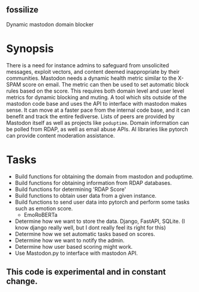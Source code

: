 ## fossilize
Dynamic mastodon domain blocker

# Synopsis
There is a need for instance admins to safeguard from unsolicited messages,
exploit vectors, and content deemed inappropriate by their communities.
Mastodon needs a dynamic health metric similar to the X-SPAM score on email.
The metric can then be used to set automatic block rules based on the score.
This requires both domain level and user level metrics for dynamic blocking and muting.
A tool which sits outside of the mastodon code base and uses the API to interface with mastodon makes sense.
It can move at a faster pace from the internal code base, and it can benefit and track the entire fediverse.
Lists of peers are provided by Mastodon itself as well as projects like `poduptime`.
Domain information can be polled from RDAP, as well as email abuse APIs.
AI libraries like pytorch can provide content moderation assistance.

# Tasks
- Build functions for obtaining the domain from mastodon and poduptime.
- Build functions for obtaining information from RDAP databases.
- Build functions for determining 'RDAP Score'
- Build functions to obtain user data from a given instance.
- Build functions to send user data into pytorch and perform some tasks such as emotion score.
  - EmoRoBERTa
- Determine how we want to store the data. Django, FastAPI, SQLite. (I know django really well, but I dont really feel its right for this)
- Determine how we set automatic tasks based on scores. 
- Determine how we want to notify the admin.
- Determine how user based scoring might work. 
- Use Mastodon.py to interface with mastodon API. 

## This code is experimental and in constant change. 
